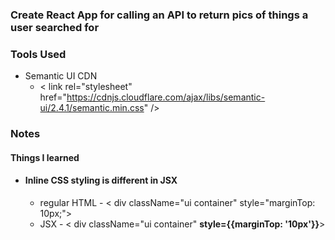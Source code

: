 ### Create React App for calling an API to return pics of things a user searched for 

### Tools Used
- Semantic UI CDN
  - < link rel="stylesheet" href="https://cdnjs.cloudflare.com/ajax/libs/semantic-ui/2.4.1/semantic.min.css" />
  
### Notes
#### Things I learned
- #### Inline CSS styling is different in JSX
    - regular HTML - < div className="ui container" style="marginTop: 10px;">
    - JSX - < div className="ui container" **style={{marginTop: '10px'}}**>